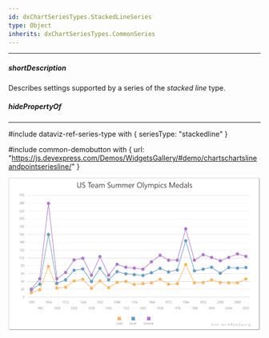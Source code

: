 ```yaml
---
id: dxChartSeriesTypes.StackedLineSeries
type: Object
inherits: dxChartSeriesTypes.CommonSeries
---
```

---
##### shortDescription
Describes settings supported by a series of the *stacked line* type.

##### hidePropertyOf

---
#include dataviz-ref-series-type with { 
    seriesType: "stackedline"
}

#include common-demobutton with {
    url: "https://js.devexpress.com/Demos/WidgetsGallery/#demo/chartschartslineandpointseriesline/"
}

![DevExtreme HTML5 Charts StackedLineSeriesType](/images/ChartJS/StackedLine.png)